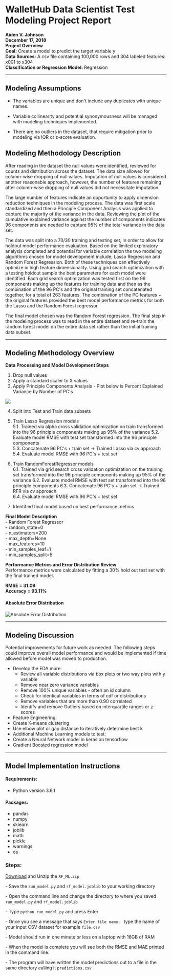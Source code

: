 # WalletHub Data Scientist Test Modeling Project Report

**Aiden V. Johnson**   
**December 17, 2018**  
**Project Overview**  
**Goal:** Create a model to predict the target variable y  
**Data Sources:**
A csv file containing 100,000 rows and 304 labeled features: x001 to x304  
**Classification or Regression Model:** Regression    

---
## Modeling Assumptions
 * The variables are unique and don't include any duplicates with unique names.  

 * Variable collinearity and potential synonymousness will be managed with modeling techniques implemented.  
 * There are no outliers in the dataset, that require mitigation prior to modeling via IQR or z-score evaluation.  


## Modeling Methodology Description
After reading in the dataset the null values were identified, reviewed for counts and distribution across the dataset. The data size allowed for column-wise dropping of null values. Imputation of null values is considered another reasonable approach, however, the number of features remaining after column-wise dropping of null values did not necessitate imputation.  

The large number of features indicate an opportunity to apply dimension reduction techniques in the modeling process. The data was first scale standardized and then a Principle Component Analysis was applied to capture the majority of the variance in the data. Reviewing the plot of the cumulative explained variance against the number of components indicates 96 components are needed to capture 95% of the total variance in the data set.  

The data was split into a 70/30 training and testing set, in order to allow for holdout model performance evaluation.
Based on the limited exploratory analysis completed and potential for variable correlation the two modeling algorithms chosen for model development include; Lasso Regression and Random Forest Regression. Both of these techniques can effectively optimize in high feature dimensionality. Using grid search optimization with a testing holdout sample the best parameters for each model were identified. Each grid search optimization was tested first on the 96 components making up the features for training data and then as the combination of the 96 PC's and the original training set concatenated together, for a total of 263 features. The combination of the PC features + the original features provided the best model performance metrics for both the Lasso and the Random Forest regressor.

The final model chosen was the Random Forest regression. The final step in the modeling process was to read in the entire dataset and re-train the random forest model on the entire data set rather than the initial training data subset.

---

## Modeling Methodology Overview

 **Data Processing and Model Development Steps**
 1. Drop null values
 2. Apply a standard scaler to X values
 1. Apply Principle Components Analysis  - Plot below is Percent Explained Variance by Number of PC's

 ![](assets/markdown-img-paste-20181217170330211.png)

 4. Split into Test and Train data subsets
 5. Train Lasso Regression models  
  5.1. Trained via alpha cross validation optimization on train transformed into the 96 principle components making up 95% of the variance
  5.2.  Evaluate model RMSE with test set transformed into the 96 principle components    
  5.3.  Concatenate 96 PC's + train set -> Trained Lasso via cv approach  
  5.4.  Evaluate model RMSE with 96 PC's + test set    

6. Train RandomForestRegressor models  
  6.1. Trained via grid search cross validation optimization on the training set transformed into the 96 principle components making up 95% of the variance
  6.2.  Evaluate model RMSE with test set transformed into the 96 principle components
  6.3.  Concatenate 96 PC's + train set -> Trained RFR via cv approach  
  6.4.  Evaluate model RMSE with 96 PC's + test set  

7. Identified final model based on best performance metrics  

**Final Model Description**  
\- Random Forest Regressor  
\- random_state=0  
\- n_estimators=200  
\- max_depth=None  
\- max_features=10  
\- min_samples_leaf=1   
\- min_samples_split=5  

 **Performance Metrics and Error Distribution Review**  
 Performance metrics were calculated by fitting a 30% hold out test set with the final trained model.  

 **RMSE = 31.09**  
 **Accuracy = 93.11%**  



#### Absolute Error Distribution
![Absolute Error Distribution](assets/markdown-img-paste-20181217170719228.png)

---

## Modeling Discussion
Potential improvements for future work as needed. The following steps could improve overall model performance and would be implemented if time allowed before model was moved to production.  
* Develop the EDA more:
  * Review all variable distributions via box plots or two way plots with y variable
  * Remove near zero variance variables
  * Remove 100% unique variables - often an id column
  * Check for identical variables in terms of cdf or distributions
  * Remove variables that are more than 0.90 correlated
  * Identify and remove Outliers based on interquartile ranges or z-scores
* Feature Engineering:  
 * Create K-means clustering
 * Use elbow plot or gap distance to iteratively determine best k
* Additional Machine Learning models to test:
 * Create a Neural Network model in keras on tensorflow
 * Gradient Boosted regression model

---
## Model Implementation Instructions
#### Requirements:
 * Python version 3.6.1  

#### Packages:
 * pandas
 * numpy
 * sklearn
 * joblib
 * math
 * pickle
 * warnings
 * os
 ### Steps:
 [Download](https://www.dropbox.com/s/edjdce9c2mj4d7z/RF_ML.zip?dl=0) and Unzip the `RF_ML.zip`  

  \- Save the `run_model.py`  and `rf_model.joblib` to your working directory  

  \- Open the command line and change the directory to where you saved `run_model.py`  and `rf_model.joblib`  

  \- Type `python run_model.py` and press Enter

  \- Once you see a message that says `Enter file name: ` type the name of your input CSV dataset for example `file.csv`  

  \- Model should run in one minute or less on a laptop with 16GB of RAM

  \- When the model is complete you will see both the RMSE and MAE printed in the command line.  

  \- The program will have written the model predictions out to a file in the same directory calling it `predictions.csv`

